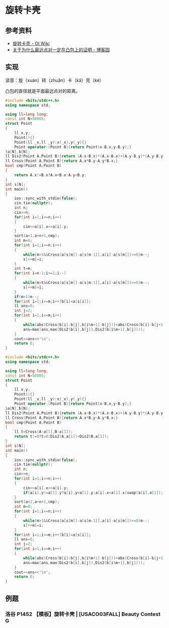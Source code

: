 # 旋转卡壳

## 参考资料

- [旋转卡壳 - OI Wiki](https://oi-wiki.org/geometry/rotating-calipers/)
- [关于为什么最远点对一定在凸包上的证明 - 博客园](https://www.cnblogs.com/Ishtar/p/10010792.html)

## 实现

读音：旋（xuán）转（zhuǎn）卡（kǎ）壳（ké）

凸包的直径就是平面最远点对的距离。

<Tabs>
<TabItem value="Andrew 算法">

```cpp
#include <bits/stdc++.h>
using namespace std;

using ll=long long;
const int N=50005;
struct Point
{
	ll x,y;
	Point(){}
	Point(ll _x,ll _y):x(_x),y(_y){}
	Point operator-(Point B){return Point(x-B.x,y-B.y);}
}a[N],b[N];
ll Dis2(Point A,Point B){return (A.x-B.x)*(A.x-B.x)+(A.y-B.y)*(A.y-B.y);}
ll Cross(Point A,Point B){return A.x*B.y-A.y*B.x;}
bool cmp(Point A,Point B)
{
	return A.x!=B.x?A.x<B.x:A.y<B.y;
}
int s[N];
int main()
{
	ios::sync_with_stdio(false);
	cin.tie(nullptr);
	int n;
	cin>>n;
	for(int i=1;i<=n;i++)
	{
		cin>>a[i].x>>a[i].y;
	}
	sort(a+1,a+n+1,cmp);
	int m=0;
	for(int i=1;i<=n;i++)
	{
		while(m>1&&Cross(a[s[m]]-a[s[m-1]],a[i]-a[s[m]])<=0)m--;
		s[++m]=i;
	}
	int t=m;
	for(int i=n-1;i>=1;i--)
	{
		while(m>t&&Cross(a[s[m]]-a[s[m-1]],a[i]-a[s[m]])<=0)m--;
		s[++m]=i;
	}
	if(m>1)m--;
	for(int i=1;i<=m;i++)b[i]=a[s[i]];
	ll ans=0;
	int j=2;
	for(int i=1;i<=m;i++)
	{
		while(abs(Cross(b[i]-b[j],b[i%m+1]-b[j]))<abs(Cross(b[i]-b[j+1],b[i%m+1]-b[j%m+1])))j=j%m+1;
		ans=max(ans,max(Dis2(b[i],b[j]),Dis2(b[i%m+1],b[j])));
	}
	cout<<ans<<'\n';
	return 0;
}
```

</TabItem>
<TabItem value="Graham 扫描法">

```cpp
#include <bits/stdc++.h>
using namespace std;

using ll=long long;
const int N=50005;
struct Point
{
	ll x,y;
	Point(){}
	Point(ll _x,ll _y):x(_x),y(_y){}
	Point operator-(Point B){return Point(x-B.x,y-B.y);}
}a[N],b[N];
ll Dis2(Point A,Point B){return (A.x-B.x)*(A.x-B.x)+(A.y-B.y)*(A.y-B.y);}
ll Cross(Point A,Point B){return A.x*B.y-A.y*B.x;}
bool cmp(Point A,Point B)
{
	ll t=Cross(A-a[1],B-a[1]);
	return t!=0?t>0:Dis2(A,a[1])<Dis2(B,a[1]);
}
int s[N];
int main()
{
	ios::sync_with_stdio(false);
	cin.tie(nullptr);
	int n;
	cin>>n;
	for(int i=1;i<=n;i++)
	{
		cin>>a[i].x>>a[i].y;
		if(a[i].y!=a[1].y?a[i].y<a[1].y:a[i].x<a[1].x)swap(a[i],a[1]);
	}
	sort(a+2,a+n+1,cmp);
	int m=0;
	for(int i=1;i<=n;i++)
	{
		while(m>1&&Cross(a[s[m]]-a[s[m-1]],a[i]-a[s[m]])<=0)m--;
		s[++m]=i;
	}
	for(int i=1;i<=m;i++)b[i]=a[s[i]];
	ll ans=0;
	int j=2;
	for(int i=1;i<=m;i++)
	{
		while(abs(Cross(b[i]-b[j],b[i%m+1]-b[j]))<abs(Cross(b[i]-b[j+1],b[i%m+1]-b[j%m+1])))j=j%m+1;
		ans=max(ans,max(Dis2(b[i],b[j]),Dis2(b[i%m+1],b[j])));
	}
	cout<<ans<<'\n';
	return 0;
}
```

</TabItem>
</Tabs>

## 例题

### 洛谷 P1452 【模板】旋转卡壳 | [USACO03FALL] Beauty Contest G

<Problem id="P1452" />
